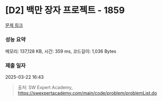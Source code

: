 # [D2] 백만 장자 프로젝트 - 1859 

[문제 링크](https://swexpertacademy.com/main/code/problem/problemDetail.do?contestProbId=AV5LrsUaDxcDFAXc) 

### 성능 요약

메모리: 137,128 KB, 시간: 359 ms, 코드길이: 1,036 Bytes

### 제출 일자

2025-03-22 16:43



> 출처: SW Expert Academy, https://swexpertacademy.com/main/code/problem/problemList.do